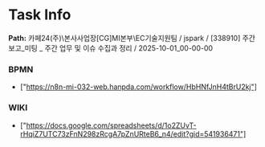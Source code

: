 # Task Info

**Path:** 카페24(주)\본사사업장\[CG]MI본부\EC기술지원팀 / jspark / [338910] 주간보고_미팅 _ 주간 업무 및 이슈 수집과 정리 / 2025-10-01_00-00-00

### BPMN
- ["https://n8n-mi-032-web.hanpda.com/workflow/HbHNfJnH4tBrU2kj"]

### WIKI
- ["https://docs.google.com/spreadsheets/d/1o2ZUvT-rHqiZ7UTC73zFnN298zRcgA7pZnURteB6_n4/edit?gid=541936471"]

